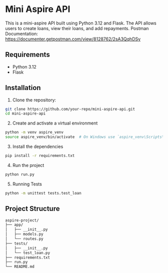 # Mini Aspire API

This is a mini-aspire API built using Python 3.12 and Flask. The API allows users to create loans, view their loans, and add repayments.
Postman Documentation: https://documenter.getpostman.com/view/8128762/2sA3QqhDSy

## Requirements

- Python 3.12
- Flask

## Installation

1. Clone the repository:

```sh
git clone https://github.com/your-repo/mini-aspire-api.git
cd mini-aspire-api
```

2. Create and activate a virtual environment
```sh
python -m venv aspire_venv
source aspire_venv/bin/activate  # On Windows use `aspire_venv\Scripts\activate`
```

3. Install the dependencies
```sh
pip install -r requirements.txt
```

4. Run the project
```sh
python run.py
```

5. Running Tests
```sh
python -m unittest tests.test_loan
```

## Project Structure
```sh
aspire-project/
├── app/
│   ├── __init__.py
│   ├── models.py
│   └── routes.py
├── tests/
│   ├── __init__.py
│   └── test_loan.py
├── requirements.txt
├── run.py
└── README.md
```


